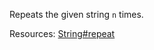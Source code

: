 Repeats the given string <code>n</code> times.
  
Resources: [String#repeat](https://developer.mozilla.org/docs/Web/JavaScript/Reference/Global_Objects/String/repeat)
